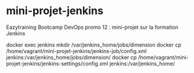 # mini-projet-jenkins
Eazytraining Bootcamp DevOps promo 12 : mini-projet sur la formation Jenkins

docker exec jenkins mkdir /var/jenkins_home/jobs/dimension
docker cp /home/vagrant/mini-projet-jenkins/jenkins-job/config.xml jenkins:/var/jenkins_home/jobs/dimension/
docker cp /home/vagrant/mini-projet-jenkins/jenkins-settings/config.xml jenkins:/var/jenkins_home/ 